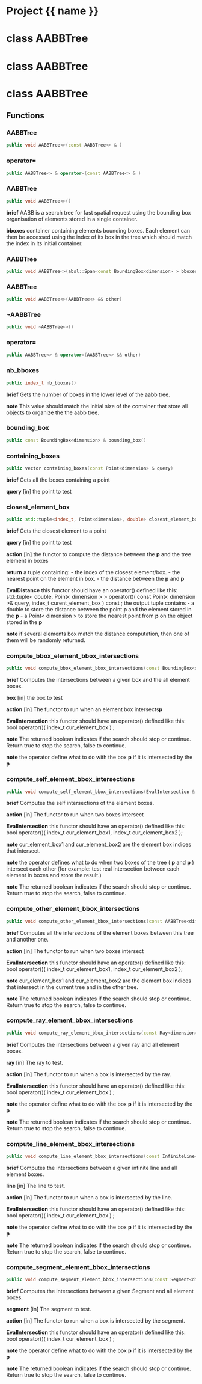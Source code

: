 <script setup>
import {useRoute} from 'vitepress'
const {path} = useRoute()
const tokens = path.split('/')
const words = tokens[2].split('-');
for (let i = 0; i < words.length; i++) {
    words[i] = words[i].charAt(0).toUpperCase() + words[i].slice(1);
    words[i] = words[i].replace('geode', 'Geode')
}
const name = words.join('-');
</script>
# Project {{ name }}

# class AABBTree


# class AABBTree

# class AABBTree


## Functions

### AABBTree

```cpp
public void AABBTree<>(const AABBTree<> & )
```


### operator=

```cpp
public AABBTree<> & operator=(const AABBTree<> & )
```


### AABBTree

```cpp
public void AABBTree<>()
```




**brief** AABB is a search tree for fast spatial request using the bounding box organisation of elements stored in a single container.

**bboxes** container containing elements bounding boxes. Each element can then be accessed using the index of its box in the tree which should match the index in its initial container.

### AABBTree

```cpp
public void AABBTree<>(absl::Span<const BoundingBox<dimension> > bboxes)
```


### AABBTree

```cpp
public void AABBTree<>(AABBTree<> && other)
```


### ~AABBTree

```cpp
public void ~AABBTree<>()
```


### operator=

```cpp
public AABBTree<> & operator=(AABBTree<> && other)
```


### nb_bboxes

```cpp
public index_t nb_bboxes()
```




**brief** Gets the number of boxes in the lower level of the aabb tree.

**note** This value should match the initial size of the container that store all objects to organize the the aabb tree.

### bounding_box

```cpp
public const BoundingBox<dimension> & bounding_box()
```


### containing_boxes

```cpp
public vector containing_boxes(const Point<dimension> & query)
```




**brief** Gets all the boxes containing a point

**query** [in] the point to test

### closest_element_box

```cpp
public std::tuple<index_t, Point<dimension>, double> closest_element_box(const Point<dimension> & query, const EvalDistance & action)
```




**brief** Gets the closest element to a point

**query** [in] the point to test

**action** [in] the functor to compute the distance between the **p**  and the tree element in boxes

**return** a tuple containing: - the index of the closest element/box. - the nearest point on the element in box. - the distance between the **p**  and **p** 



**EvalDistance** this functor should have an operator() defined like this: std::tuple< double, Point< dimension > > operator()( const Point< dimension >& query, index_t curent_element_box ) const ; the output tuple contains - a double to store the distance between the point **p**  and the element stored in the **p**  - a Point< dimension > to store the nearest point from **p**  on the object stored in the **p** 



**note** if several elements box match the distance computation, then one of them will be randomly returned.

### compute_bbox_element_bbox_intersections

```cpp
public void compute_bbox_element_bbox_intersections(const BoundingBox<dimension> & box, EvalIntersection & action)
```




**brief** Computes the intersections between a given box and the all element boxes.

**box** [in] the box to test

**action** [in] The functor to run when an element box intersects**p** 



**EvalIntersection** this functor should have an operator() defined like this: bool operator()( index_t cur_element_box ) ;

**note** The returned boolean indicates if the search should stop or continue. Return true to stop the search, false to continue.

**note** the operator define what to do with the box **p**  if it is intersected by the **p** 

### compute_self_element_bbox_intersections

```cpp
public void compute_self_element_bbox_intersections(EvalIntersection & action)
```




**brief** Computes the self intersections of the element boxes.

**action** [in] The functor to run when two boxes intersect

**EvalIntersection** this functor should have an operator() defined like this: bool operator()( index_t cur_element_box1, index_t cur_element_box2 );

**note** cur_element_box1 and cur_element_box2 are the element box indices that intersect.

**note** the operator defines what to do when two boxes of the tree ( **p**  and **p**  ) intersect each other (for example: test real intersection between each element in boxes and store the result.)

**note** The returned boolean indicates if the search should stop or continue. Return true to stop the search, false to continue.

### compute_other_element_bbox_intersections

```cpp
public void compute_other_element_bbox_intersections(const AABBTree<dimension> & other_tree, EvalIntersection & action)
```




**brief** Computes all the intersections of the element boxes between this tree and another one.

**action** [in] The functor to run when two boxes intersect

**EvalIntersection** this functor should have an operator() defined like this: bool operator()( index_t cur_element_box1, index_t cur_element_box2 );

**note** cur_element_box1 and cur_element_box2 are the element box indices that intersect in the current tree and in the other tree.

**note** The returned boolean indicates if the search should stop or continue. Return true to stop the search, false to continue.

### compute_ray_element_bbox_intersections

```cpp
public void compute_ray_element_bbox_intersections(const Ray<dimension> & ray, EvalIntersection & action)
```




**brief** Computes the intersections between a given ray and all element boxes.

**ray** [in] The ray to test.

**action** [in] The functor to run when a box is intersected by the ray.

**EvalIntersection** this functor should have an operator() defined like this: bool operator()( index_t cur_element_box ) ;

**note** the operator define what to do with the box **p**  if it is intersected by the **p** 

**note** The returned boolean indicates if the search should stop or continue. Return true to stop the search, false to continue.

### compute_line_element_bbox_intersections

```cpp
public void compute_line_element_bbox_intersections(const InfiniteLine<dimension> & line, EvalIntersection & action)
```




**brief** Computes the intersections between a given infinite line and all element boxes.

**line** [in] The line to test.

**action** [in] The functor to run when a box is intersected by the line.

**EvalIntersection** this functor should have an operator() defined like this: bool operator()( index_t cur_element_box ) ;

**note** the operator define what to do with the box **p**  if it is intersected by the **p** 

**note** The returned boolean indicates if the search should stop or continue. Return true to stop the search, false to continue.

### compute_segment_element_bbox_intersections

```cpp
public void compute_segment_element_bbox_intersections(const Segment<dimension> & segment, EvalIntersection & action)
```




**brief** Computes the intersections between a given Segment and all element boxes.

**segment** [in] The segment to test.

**action** [in] The functor to run when a box is intersected by the segment.

**EvalIntersection** this functor should have an operator() defined like this: bool operator()( index_t cur_element_box ) ;

**note** the operator define what to do with the box **p**  if it is intersected by the **p** 

**note** The returned boolean indicates if the search should stop or continue. Return true to stop the search, false to continue.



